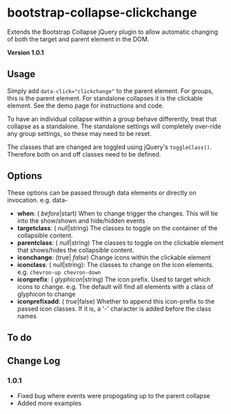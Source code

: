 bootstrap-collapse-clickchange
==============================

Extends the Bootstrap Collapse jQuery plugin to allow automatic changing of both the target and parent element in the DOM.

**Version 1.0.1**

Usage
-------

Simply add `data-click="clickchange"` to the parent element.
For groups, this is the parent element.
For standalone collapses it is the clickable element.
See the demo page for instructions and code.

To have an individual collapse within a group behave differently, treat that collapse as a standalone.
The standalone settings will completely over-ride any group settings, so these may need to be reset.

The classes that are changed are toggled using jQuery's `toggleClass()`. Therefore both on and off classes need to be defined.

Options
-------

These options can be passed through data elements or directly on invocation. e.g. data-<option-name>

* **when**: ( *before*|start) When to change trigger the changes. This will tie into the show/shown and hide/hidden events
* **targetclass**: ( *null*|string) The classes to toggle on the container of the collapsible content.
* **parentclass**: ( *null*|string) The classes to toggle on the clickable element that shows/hides the collapsible content.
* **iconchange**: (true| *false*) Change icons within the clickable element
* **iconclass**: ( *null*|string): The classes to change on the icon elements. e.g. `chevron-up chevron-down`
* **iconprefix**: ( *glyphicon*|string) The icon prefix. Used to target which icons to change. e.g. The default will find all elements with a class of glyphicon to change
* **iconprefixadd**: ( *true*|false) Whether to append this icon-prefix to the passed icon classes. If it is, a '-' character is added before the class names

To do
-------

Change Log
-------

### 1.0.1

* Fixed bug where events were propogating up to the parent collapse
* Added more examples

